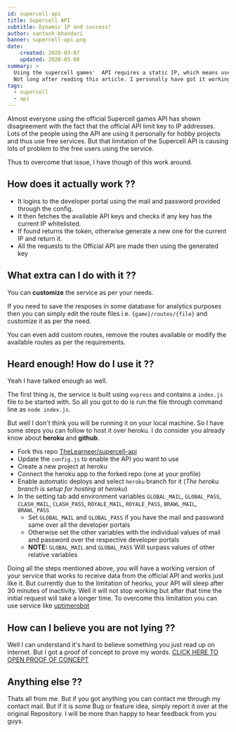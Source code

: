 ```yaml
---
id: supercell-api
title: Supercell API
subtitle: Dynamic IP and success!
author: santosh-bhandari
banner: supercell-api.png
date:
    created: 2020-03-07
    updated: 2020-03-08
summary: >
  Using the supercell games'  API requires a static IP, which means users doing hobby projects will not be able to use them.
  Not long after reading this article. I personally have got it working and so will you.
tags:
  - supercell
  - api
---
```


Almost everyone using the official Supercell games API has shown disagreement with the fact that the official API limit key to IP addresses.
Lots of the people using the API are using it personally for hobby projects and thus use free services. But that limitation of the Supercell API is causing lots of problem to the free users using the service.

Thus to overcome that issue, I have though of this work around.

## How does it actually work ??
- It logins to the developer portal using the mail and password provided through the config.
- It then fetches the available API keys and checks if any key has the current IP whitelisted.
- If found returns the token, otherwise generate a new one for the current IP and return it.
- All the requests to the Official API are made then using the generated key

## What extra can I do with it ??
You can **customize** the service as per your needs.

If you need to save the resposes in some database for analytics purposes then you can simply edit the route files i.e. `{game}/routes/{file}` and customize it as per the need.

You can even add custom routes, remove the routes available or modify the available routes as per the requirements.

## Heard enough! How do I use it ??
Yeah I have talked enough as well.

The first thing is, the service is built using `express` and contains a `index.js` file to be started with. So all you got to do is run the file through command line as `node index.js`.

But well I don't think you will be running it on your local machine. So I have some steps you can follow to host it over heroku. I do consider you already know about **heroku** and **github**.
- Fork this repo <a href="https://github.com/TheLearneer/supercell-api" target="_blank">TheLearneer/supercell-api</a>
- Update the `config.js` to enable the API you want to use
- Create a new project at heroku
- Connect the heroku app to the forked repo (one at your profile)
- Enable automatic deploys and select `heroku` branch for it (_The heroku branch is setup for hosting at heroku_)
- In the setting tab add environment variables `GLOBAL_MAIL`, `GLOBAL_PASS`, `CLASH_MAIL`, `CLASH_PASS`, `ROYALE_MAIL`, `ROYALE_PASS`, `BRAWL_MAIL`, `BRAWL_PASS`
  - Set `GLOBAL_MAIL` and `GLOBAL_PASS` if you have the mail and password same over all the developer portals
  - Otherwise set the other variables with the individual values of mail and password over the respective developer portals
  - **NOTE:** `GLOBAL_MAIL` and `GLOBAL_PASS` Will surpass values of other relative variables

Doing all the steps mentioned above, you will have a working version of your service that works to receive data from the official API and works just like it. But currently due to the limitation of heorku, your API will sleep after 30 minutes of inactivity. Well it will not stop working but after that time the initial request will take a longer time.
To overcome this limitation you can use service like <a href="https://uptimerobot.com" target="_blank">uptimerobot</a>

## How can I believe you are not lying ??
Well I can understand it's hard to believe something you just read up on internet. But I got a proof of concept to prove my words.
<a href="https://statscell.herokuapp.com" target="_blank">CLICK HERE TO OPEN PROOF OF CONCEPT</a>

## Anything else ??
Thats all from me. But if you got anything you can contact me through my contact mail. But if it is some Bug or feature idea, simply report it over at the original Repository. I will be more than happy to hear feedback from you guys.